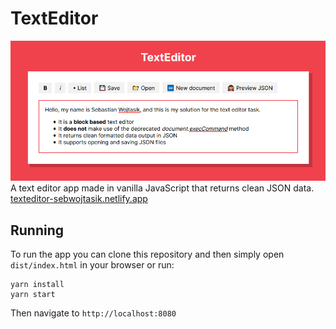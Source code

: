 # TextEditor

![preview](/preview.png)
A text editor app made in vanilla JavaScript that returns clean JSON data.
[texteditor-sebwojtasik.netlify.app](https://texteditor-sebwojtasik.netlify.app/)

## Running

To run the app you can clone this repository and then simply open `dist/index.html` in your browser or run:

    yarn install
    yarn start

Then navigate to `http://localhost:8080`
